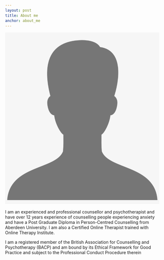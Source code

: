 ```yaml
---
layout: post
title: About me
anchor: about_me
---
```

![portrait](assets/img/portrait.png)

I am an experienced and professional counsellor and psychotherapist  and have over 12 years experience of counselling people experiencing anxiety and have a Post Graduate Diploma in Person-Centred Counselling from Aberdeen University.  I am also a Certified Online Therapist  trained with Online Therapy Institute.

I am a registered member of the British Association for Counselling and Psychotherapy (BACP) and am bound by its Ethical Framework for Good Practice and subject to the Professional Conduct Procedure therein

